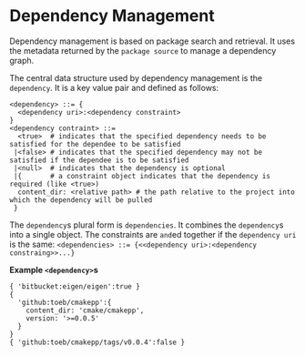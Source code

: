 # Dependency Management

Dependency management is based on package search and retrieval.  It uses the metadata returned by the `package source` to manage a dependency graph. 

The central data structure used by dependency management is the `dependency`.  It is a key value pair and defined as follows:

```
<dependency> ::= {
  <dependency uri>:<dependency constraint>
}
<dependency contraint> ::= 
  <true>  # indicates that the specified dependency needs to be satisfied for the dependee to be satisfied
 |<false> # indicates that the specified dependency may not be satisfied if the dependee is to be satisfied
 |<null>  # indicates that the dependency is optional
 |{       # a constraint object indicates that the dependency is required (like <true>)
  content_dir: <relative path> # the path relative to the project into which the dependency will be pulled
 }
```

The `dependency`s plural form is `dependencies`. It combines the `dependency`s into a single object.  The constraints are `and`ed together if the `dependency uri` is the same: `<dependencies> ::= {<<dependency uri>:<dependency constraing>>...}`


**Example `<dependency>`s**

```
{ 'bitbucket:eigen/eigen':true }
{ 
  'github:toeb/cmakepp':{ 
    content_dir: 'cmake/cmakepp',
    version: '>=0.0.5'
  }
}
{ 'github:toeb/cmakepp/tags/v0.0.4':false }
```


